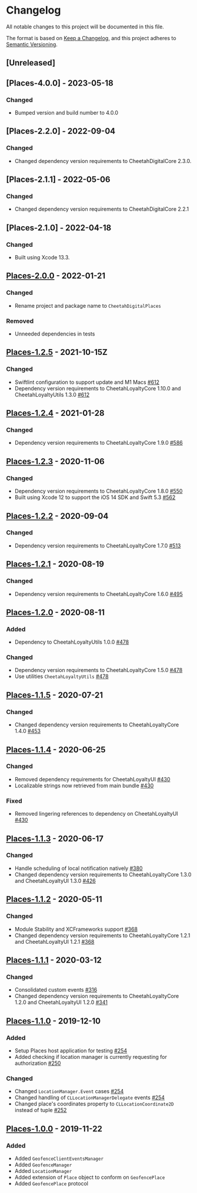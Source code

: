 # Changelog
All notable changes to this project will be documented in this file.

The format is based on [Keep a Changelog](https://keepachangelog.com/en/1.0.0/),
and this project adheres to [Semantic Versioning](https://semver.org/spec/v2.0.0.html).

## [Unreleased]

## [Places-4.0.0] - 2023-05-18
### Changed
- Bumped version and build number to 4.0.0

## [Places-2.2.0] - 2022-09-04
### Changed
- Changed dependency version requirements to CheetahDigitalCore 2.3.0.

## [Places-2.1.1] - 2022-05-06
### Changed
- Changed dependency version requirements to CheetahDigitalCore 2.2.1

## [Places-2.1.0] - 2022-04-18
### Changed
- Built using Xcode 13.3.

## [Places-2.0.0] - 2022-01-21
### Changed
- Rename project and package name to `CheetahDigitalPlaces`

### Removed
- Unneeded dependencies in tests

[Places-2.0.0]: https://github.com/LoyalSphere/cheetah-loyalty-ios-sdk/milestone/99?closed=1

## [Places-1.2.5] - 2021-10-15Z
### Changed
- Swiftlint configuration to support update and M1 Macs [#612]
- Dependency version requirements to CheetahLoyaltyCore 1.10.0 and CheetahLoyaltyUtils 1.3.0 [#612]

[#612]: https://github.com/LoyalSphere/cheetah-loyalty-ios-sdk/pull/612
[Places-1.2.5]: https://github.com/LoyalSphere/cheetah-loyalty-ios-sdk/milestone/96?closed=1

## [Places-1.2.4] - 2021-01-28
### Changed
- Dependency version requirements to CheetahLoyaltyCore 1.9.0 [#586]

[#586]: https://github.com/LoyalSphere/cheetah-loyalty-ios-sdk/pull/562
[Places-1.2.4]: https://github.com/LoyalSphere/cheetah-loyalty-ios-sdk/milestone/82?closed=1

## [Places-1.2.3] - 2020-11-06
### Changed
- Dependency version requirements to CheetahLoyaltyCore 1.8.0 [#550]
- Built using Xcode 12 to support the iOS 14 SDK and Swift 5.3 [#562]

[#550]: https://github.com/LoyalSphere/cheetah-loyalty-ios-sdk/pull/550
[#562]: https://github.com/LoyalSphere/cheetah-loyalty-ios-sdk/pull/562
[Places-1.2.3]: https://github.com/LoyalSphere/cheetah-loyalty-ios-sdk/milestone/69?closed=1

## [Places-1.2.2] - 2020-09-04
### Changed
- Dependency version requirements to CheetahLoyaltyCore 1.7.0 [#513]

[#513]: https://github.com/LoyalSphere/cheetah-loyalty-ios-sdk/pull/513
[Places-1.2.2]: https://github.com/LoyalSphere/cheetah-loyalty-ios-sdk/milestone/57?closed=1

## [Places-1.2.1] - 2020-08-19
### Changed
- Dependency version requirements to CheetahLoyaltyCore 1.6.0 [#495]

[#495]: https://github.com/LoyalSphere/cheetah-loyalty-ios-sdk/pull/495
[Places-1.2.1]: https://github.com/LoyalSphere/cheetah-loyalty-ios-sdk/milestone/50?closed=1

## [Places-1.2.0] - 2020-08-11
### Added
- Dependency to CheetahLoyaltyUtils 1.0.0 [#478]
### Changed
- Dependency version requirements to CheetahLoyaltyCore 1.5.0 [#478]
- Use utilities `CheetahLoyaltyUtils` [#478]

[#478]: https://github.com/LoyalSphere/cheetah-loyalty-ios-sdk/pull/478
[Places-1.2.0]: https://github.com/LoyalSphere/cheetah-loyalty-ios-sdk/milestone/43?closed=1

## [Places-1.1.5] - 2020-07-21
### Changed
- Changed dependency version requirements to CheetahLoyaltyCore 1.4.0 [#453]

[#453]: https://github.com/LoyalSphere/cheetah-loyalty-ios-sdk/pull/453
[Places-1.1.5]: https://github.com/LoyalSphere/cheetah-loyalty-ios-sdk/milestone/38?closed=1

## [Places-1.1.4] - 2020-06-25
### Changed
- Removed dependency requirements for CheetahLoyaltyUI [#430]
- Localizable strings now retrieved from main bundle [#430]

### Fixed
- Removed lingering references to dependency on CheetahLoyaltyUI [#430]

[#430]: https://github.com/LoyalSphere/cheetah-loyalty-ios-sdk/pull/430
[Places-1.1.4]: https://github.com/LoyalSphere/cheetah-loyalty-ios-sdk/milestone/31?closed=1

## [Places-1.1.3] - 2020-06-17
### Changed
- Handle scheduling of local notification natively [#380]
- Changed dependency version requirements to CheetahLoyaltyCore 1.3.0 and CheetahLoyaltyUI 1.3.0 [#426]

[#380]: https://github.com/LoyalSphere/cheetah-loyalty-ios-sdk/pull/380
[#426]: https://github.com/LoyalSphere/cheetah-loyalty-ios-sdk/pull/426
[Places-1.1.3]: https://github.com/LoyalSphere/cheetah-loyalty-ios-sdk/milestone/28?closed=1

## [Places-1.1.2] - 2020-05-11

### Changed
- Module Stability and XCFrameworks support [#368]
- Changed dependency version requirements to CheetahLoyaltyCore 1.2.1 and CheetahLoyaltyUI 1.2.1 [#368]

[#368]: https://github.com/LoyalSphere/cheetah-loyalty-ios-sdk/pull/368
[Places-1.1.2]: https://github.com/LoyalSphere/cheetah-loyalty-ios-sdk/milestone/24?closed=1

## [Places-1.1.1] - 2020-03-12

### Changed
- Consolidated custom events [#316]
- Changed dependency version requirements to CheetahLoyaltyCore 1.2.0 and CheetahLoyaltyUI 1.2.0 [#341]

[#316]: https://github.com/LoyalSphere/cheetah-loyalty-ios-sdk/pull/316
[#341]: https://github.com/LoyalSphere/cheetah-loyalty-ios-sdk/pull/341
[Places-1.1.1]: https://github.com/LoyalSphere/cheetah-loyalty-ios-sdk/milestone/20?closed=1

## [Places-1.1.0] - 2019-12-10

### Added
- Setup Places host application for testing [#254]
- Added checking if location manager is currently requesting for authorization [#250]

### Changed
- Changed `LocationManager.Event` cases [#254]
- Changed handling of `CLLocationManagerDelegate` events [#254]
- Changed place's coordinates property to `CLLocationCoordinate2D` instead of tuple [#252]

[#250]: https://github.com/LoyalSphere/cheetah-loyalty-ios-sdk/pull/250
[#252]: https://github.com/LoyalSphere/cheetah-loyalty-ios-sdk/pull/252
[#254]: https://github.com/LoyalSphere/cheetah-loyalty-ios-sdk/pull/254
[Places-1.1.0]: https://github.com/LoyalSphere/cheetah-loyalty-ios-sdk/milestone/14?closed=1

## [Places-1.0.0] - 2019-11-22
### Added
- Added `GeofenceClientEventsManager`
- Added `GeofenceManager`
- Added `LocationManager`
- Added extension of `Place` object to conform on `GeofencePlace`
- Added `GeofencePlace` protocol

[Places-1.0.0]: https://github.com/LoyalSphere/cheetah-loyalty-ios-sdk/milestone/3?closed=1
